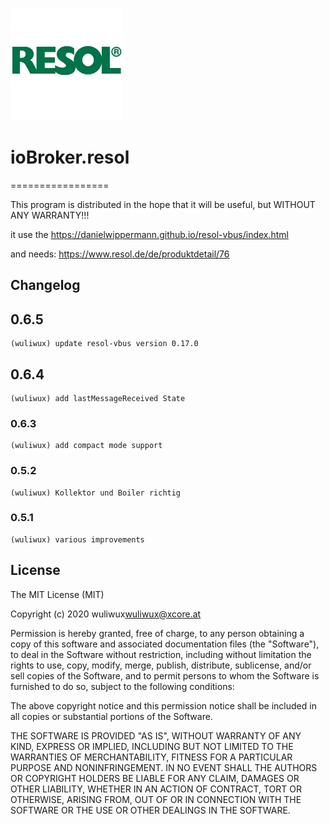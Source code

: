 ![Logo](admin/resol.png)

# ioBroker.resol

=================

This program is distributed in the hope that it will be useful,
but WITHOUT ANY WARRANTY!!!

it use the https://danielwippermann.github.io/resol-vbus/index.html

and needs:
https://www.resol.de/de/produktdetail/76

## Changelog

## 0.6.5

    (wuliwux) update resol-vbus version 0.17.0

## 0.6.4

    (wuliwux) add lastMessageReceived State

### 0.6.3

    (wuliwux) add compact mode support

### 0.5.2

    (wuliwux) Kollektor und Boiler richtig

### 0.5.1

    (wuliwux) various improvements

## License

The MIT License (MIT)

Copyright (c) 2020 wuliwux<wuliwux@xcore.at>

Permission is hereby granted, free of charge, to any person obtaining a copy
of this software and associated documentation files (the "Software"), to deal
in the Software without restriction, including without limitation the rights
to use, copy, modify, merge, publish, distribute, sublicense, and/or sell
copies of the Software, and to permit persons to whom the Software is
furnished to do so, subject to the following conditions:

The above copyright notice and this permission notice shall be included in
all copies or substantial portions of the Software.

THE SOFTWARE IS PROVIDED "AS IS", WITHOUT WARRANTY OF ANY KIND, EXPRESS OR
IMPLIED, INCLUDING BUT NOT LIMITED TO THE WARRANTIES OF MERCHANTABILITY,
FITNESS FOR A PARTICULAR PURPOSE AND NONINFRINGEMENT. IN NO EVENT SHALL THE
AUTHORS OR COPYRIGHT HOLDERS BE LIABLE FOR ANY CLAIM, DAMAGES OR OTHER
LIABILITY, WHETHER IN AN ACTION OF CONTRACT, TORT OR OTHERWISE, ARISING FROM,
OUT OF OR IN CONNECTION WITH THE SOFTWARE OR THE USE OR OTHER DEALINGS IN
THE SOFTWARE.
